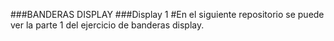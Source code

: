 ###BANDERAS DISPLAY
###Display 1
#En el siguiente repositorio se puede ver la parte 1 del ejercicio de banderas display.
